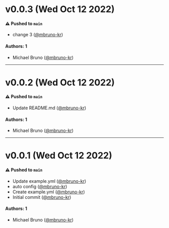 # v0.0.3 (Wed Oct 12 2022)

#### ⚠️ Pushed to `main`

- change 3 ([@mbruno-kr](https://github.com/mbruno-kr))

#### Authors: 1

- Michael Bruno ([@mbruno-kr](https://github.com/mbruno-kr))

---

# v0.0.2 (Wed Oct 12 2022)

#### ⚠️ Pushed to `main`

- Update README.md ([@mbruno-kr](https://github.com/mbruno-kr))

#### Authors: 1

- Michael Bruno ([@mbruno-kr](https://github.com/mbruno-kr))

---

# v0.0.1 (Wed Oct 12 2022)

#### ⚠️ Pushed to `main`

- Update example.yml ([@mbruno-kr](https://github.com/mbruno-kr))
- auto config ([@mbruno-kr](https://github.com/mbruno-kr))
- Create example.yml ([@mbruno-kr](https://github.com/mbruno-kr))
- Initial commit ([@mbruno-kr](https://github.com/mbruno-kr))

#### Authors: 1

- Michael Bruno ([@mbruno-kr](https://github.com/mbruno-kr))
